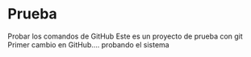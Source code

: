 # Prueba
Probar los comandos de GitHub
Este es un proyecto de prueba con git
Primer cambio en GitHub....   probando el sistema
